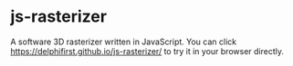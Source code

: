 # js-rasterizer
A software 3D rasterizer written in JavaScript. You can click https://delphifirst.github.io/js-rasterizer/ to try it in your browser directly.

